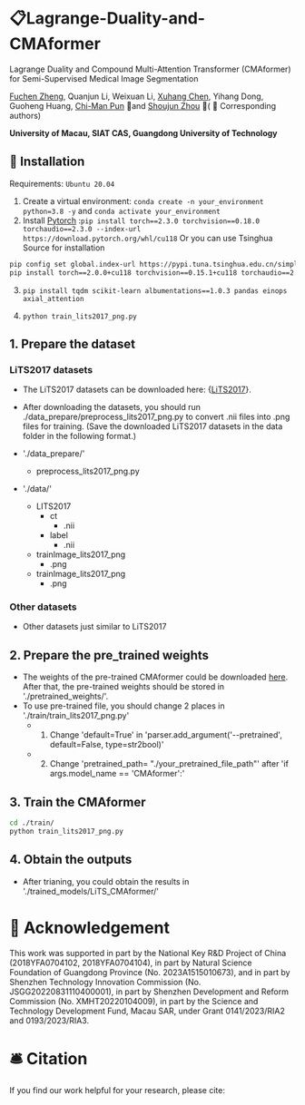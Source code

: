 # 📋Lagrange-Duality-and-CMAformer

Lagrange Duality and Compound Multi-Attention Transformer (CMAformer) for Semi-Supervised Medical Image Segmentation

[Fuchen Zheng](https://lzeeorno.github.io/), Quanjun Li, Weixuan Li,  [Xuhang Chen](https://cxh.netlify.app/), Yihang Dong, Guoheng Huang, [Chi-Man Pun](https://www.cis.um.edu.mo/~cmpun/) 📮and [Shoujun Zhou](https://people.ucas.edu.cn/~sjzhou?language=en) 📮( 📮 Corresponding authors)

**University of Macau, SIAT CAS, Guangdong University of Technology**


## 🚧 Installation 
Requirements: `Ubuntu 20.04`

1. Create a virtual environment: `conda create -n your_environment python=3.8 -y` and `conda activate your_environment `
2. Install [Pytorch](https://pytorch.org/get-started/previous-versions/#linux-and-windows-4) :`pip install torch==2.3.0 torchvision==0.18.0 torchaudio==2.3.0 --index-url https://download.pytorch.org/whl/cu118`
Or you can use Tsinghua Source for installation
```bash
pip config set global.index-url https://pypi.tuna.tsinghua.edu.cn/simple
pip install torch==2.0.0+cu118 torchvision==0.15.1+cu118 torchaudio==2.0.1+cu118 -f https://download.pytorch.org/whl/torch_stable.html
```
3. `pip install tqdm scikit-learn albumentations==1.0.3 pandas einops axial_attention`


5. `python train_lits2017_png.py`


## 1. Prepare the dataset

### LiTS2017 datasets
- The LiTS2017 datasets can be downloaded here: {[LiTS2017](https://competitions.codalab.org/competitions/17094)}. 

- After downloading the datasets, you should run ./data_prepare/preprocess_lits2017_png.py to convert .nii files into .png files for training. (Save the downloaded LiTS2017 datasets in the data folder in the following format.)

- './data_prepare/'
  - preprocess_lits2017_png.py
- './data/'
  - LITS2017
    - ct
      - .nii
    - label
      - .nii
  - trainImage_lits2017_png
      - .png
  - trainImage_lits2017_png
      - .png

### Other datasets
- Other datasets just similar to LiTS2017

## 2. Prepare the pre_trained weights
- The weights of the pre-trained CMAformer could be downloaded [here](https://pan.baidu.com/s/1ffJAongXRjzj0aez3IWM1Q?pwd=5y68). After that, the pre-trained weights should be stored in './pretrained_weights/'.
- To use pre-trained file, you should change 2 places in './train/train_lits2017_png.py'
  - 1. Change 'default=True' in 'parser.add_argument('--pretrained', default=False, type=str2bool)'
  - 2. Change 'pretrained_path= "./your_pretrained_file_path"' after 'if args.model_name == 'CMAformer':'

## 3. Train the CMAformer
```bash
cd ./train/
python train_lits2017_png.py 
```

## 4. Obtain the outputs
- After trianing, you could obtain the results in './trained_models/LiTS_CMAformer/'

  
# 🧧 Acknowledgement
This work was supported in part by the National Key R\&D Project of China (2018YFA0704102, 2018YFA0704104), in part by Natural Science Foundation of Guangdong Province (No. 2023A1515010673), and in part by Shenzhen Technology Innovation Commission (No. JSGG20220831110400001), in part by Shenzhen Development and Reform Commission (No. XMHT20220104009), in part by the Science and Technology Development Fund, Macau SAR, under Grant 0141/2023/RIA2 and 0193/2023/RIA3.

# 🛎 Citation

If you find our work helpful for your research, please cite:

```bib

```

